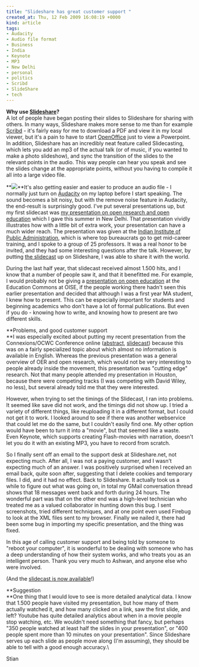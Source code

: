 ```yaml
---
title: "Slideshare has great customer support "
created_at: Thu, 12 Feb 2009 16:08:19 +0000
kind: article
tags:
- Audacity
- Audio file format
- Business
- India
- Keynote
- MP3
- New Delhi
- personal
- politics
- Scribd
- SlideShare
- tech
---
```


**Why use [Slideshare](http://slideshare.com "SlideShare")?**\
A lot of people have began posting their slides to Slideshare for
sharing with others. In many ways, Slideshare makes more sense to me
than for example [Scribd](http://scribd.com "Scribd") - it's fairly easy
for me to download a PDF and view it in my local viewer, but it's a pain
to have to start
[OpenOffice](http://www.openoffice.org/ "OpenOffice.org") just to view a
Powerpoint. In addition, Slideshare has an incredibly neat feature
called Slidecasting, which lets you add an mp3 of the actual talk (or of
music, if you wanted to make a photo slideshow), and sync the transition
of the slides to the relevant points in the audio. This way people can
hear you speak and see the slides change at the appropriate points,
without you having to compile it all into a large video file.

**[![](http://public.slideshare.net/images/redesign/slideshare.gif)](http://www.slideshare.net)**It's
also getting easier and easier to produce an audio file - I normally
just turn on [Audacity](http://audacity.sourceforge.net/ "Audacity") on
my laptop before I start speaking. The sound becomes a bit noisy, but
with the remove noise feature in Audacity, the end-result is
surprisingly good. I've put several presentations up, but my first
slidecast was [my presentation on open research and open
education](http://reganmian.net/blog/2008/08/14/talk-at-iipa-in-delhi-on-open-research-oer-and-open-learning-in-developing-countries-slidecast/)
which I gave this summer in New Delhi. That presentation vividly
illustrates how with a little bit of extra work, your presentation can
have a much wider reach. The presentation was given at the [Indian
Institute of Public Administration](http://www.iipa.ernet.in/), which is
where top bureaucrats go to get mid-career training, and I spoke to a
group of 25 professors. It was a real honor to be invited, and they had
some interesting questions after the talk. However, by putting [the
slidecast](http://www.slideshare.net/houshuang/open-research-open-educational-resources-and-open-learning-presentation-at-iipa-delhi-554807)
up on Slideshare, I was able to share it with the world.

During the last half year, that slidecast received almost 1.500 hits,
and I know that a number of people saw it, and that it benefitted me.
For example, I would probably not be giving a [presentation on open
education](http://reganmian.net/blog/2009/01/25/upcoming-presentation-open-education-around-the-world/)
at the Education Commons at OISE, if the people working there hadn't
seen this earlier presentation and decided that although I was a first
year MA student, I knew how to present. This can be especially important
for students and beginning academics who don't have a lot of formal
publications. But even if you do - knowing how to write, and knowing how
to present are two different skills.

**Problems, and good customer support\
**I was especially excited about putting my recent presentation from the
Connexions/OCWC Conference online
([abstract](http://reganmian.net/blog/2009/01/25/global-concept-local-practices-state-of-the-research-on-ocw-in-chinese/),
[slidecast](http://reganmian.net/blog/2009/02/12/presentation-on-opencourseware-in-china-posted-to-slideshare/))
because this was on a fairly specialized topic about which almost no
information is available in English. Whereas the previous presentation
was a general overview of OER and open research, which would not be very
interesting to people already inside the movement, this presentation was
"cutting edge" research. Not that many people attended my presentation
in Houston, because there were competing tracks (I was competing with
David Wiley, no less), but several already told me that they were
interested.

However, when trying to set the timings of the Slidecast, I ran into
problems. It seemed like save did not work, and the timings did not show
up. I tried a variety of different things, like reuploading it in a
different format, but I could not get it to work. I looked around to see
if there was another webservice that could let me do the same, but I
couldn't easily find one. My other option would have been to turn it
into a "movie", but that seemed like a waste. Even Keynote, which
supports creating Flash-movies with narration, doesn't let you do it
with an existing MP3, you have to record from scratch.

So I finally sent off an email to the support desk at Slideshare.net,
not expecting much. After all, I was not a paying customer, and I wasn't
expecting much of an answer. I was positively surprised when I received
an email back, quite soon after, suggesting that I delete cookies and
temporary files. I did, and it had no effect. Back to Slideshare. It
actually took us a while to figure out what was going on, in total my
GMail conversation thread shows that 18 messages went back and forth
during 24 hours. The wonderful part was that on the other end was a
high-level technician who treated me as a valued collaborator in hunting
down this bug. I sent screenshots, tried different techniques, and at
one point even used Firebug to look at the XML files sent to my browser.
Finally we nailed it, there had been some bug in importing my specific
presentation, and the thing was fixed.

In this age of calling customer support and being told by someone to
"reboot your computer", it is wonderful to be dealing with someone who
has a deep understanding of how their system works, and who treats you
as an intelligent person. Thank you very much to Ashwan, and anyone else
who were involved.

(And the [slidecast is now
available](http://reganmian.net/blog/2009/02/12/presentation-on-opencourseware-in-china-posted-to-slideshare/)!)

**Suggestion\
**One thing that I would love to see is more detailed analytical data. I
know that 1.500 people have visited my presentation, but how many of
them actually watched it, and how many clicked on a link, saw the first
slide, and left? Youtube has quite detailed analytics about when in a
movie people stop watching, etc. We wouldn't need something that fancy,
but perhaps "350 people watched at least half the slides in your
presentation", or "400 people spent more than 10 minutes on your
presentation". Since Slideshare serves up each slide as people move
along (I'm assuming), they should be able to tell with a good enough
accuracy.\

Stian
